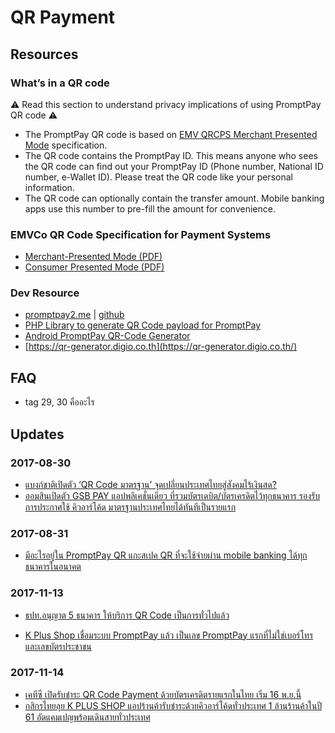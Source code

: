 # QR Payment

## Resources

### What’s in a QR code

⚠️ Read this section to understand privacy implications of using PromptPay QR code ⚠️

- The PromptPay QR code is based on [EMV QRCPS Merchant Presented Mode](https://www.emvco.com/emv-technologies/qrcodes/) specification.
- The QR code contains the PromptPay ID. This means anyone who sees the QR code can find out your PromptPay ID (Phone number, National ID number, e-Wallet ID). Please treat the QR code like your personal information.
- The QR code can optionally contain the transfer amount. Mobile banking apps use this number to pre-fill the amount for convenience.

### EMVCo QR Code Specification for Payment Systems

- [Merchant-Presented Mode (PDF)](https://www.emvco.com/wp-content/uploads/documents/EMVCo-Merchant-Presented-QR-Specification-v1_0.pdf)
- [Consumer Presented Mode (PDF)](https://www.emvco.com/wp-content/uploads/documents/EMVCo-Consumer-Presented-QR-Specification-v1.pdf)

### Dev Resource

- [promptpay2.me](https://promptpay-qr.firebaseapp.com/) | [github](https://github.com/dtinth/promptpay-qr)
- [PHP Library to generate QR Code payload for PromptPay](https://github.com/kittinan/php-promptpay-qr)
- [Android PromptPay QR-Code Generator](https://github.com/diewland/promptpay-qr-plus)
- [https://qr-generator.digio.co.th](https://qr-generator.digio.co.th/)

## FAQ

- tag 29, 30 คืออะไร

## Updates

### 2017-08-30

- [แบงก์ชาติเปิดตัว ‘QR Code มาตรฐาน’ จุดเปลี่ยนประเทศไทยสู่สังคมไร้เงินสด?](https://thestandard.co/standardqrcode/)
- [ออมสินเปิดตัว GSB PAY แอปพลิเคชั่นเดียว ที่รวมบัตรเดบิต/บัตรเครดิตไว้ทุกธนาคาร รองรับการประกาศใช้ คิวอาร์โค้ด มาตรฐานประเทศไทยได้ทันทีเป็นรายแรก](https://goo.gl/Ru8Bma)

### 2017-08-31

- [มีอะไรอยู่ใน PromptPay QR แกะสเปค QR ที่จะใช้จ่ายผ่าน mobile banking ได้ทุกธนาคารในอนาคต](https://www.blognone.com/node/95133)

### 2017-11-13

- [ธปท.อนุญาต 5 ธนาคาร ให้บริการ QR Code เป็นการทั่วไปแล้ว](https://goo.gl/L8v3nr)

- [K Plus Shop เชื่อมระบบ PromptPay แล้ว เป็นเลข PromptPay แรกที่ไม่ใช่เบอร์โทรและเลขบัตรประชาชน](https://www.blognone.com/node/97186)

### 2017-11-14

- [เคทีซี เปิดรับชำระ QR Code Payment ด้วยบัตรเครดิตรายแรกในไทย เริ่ม 16 พ.ย.นี้](https://goo.gl/drtknb)
- [กสิกรไทยลุย K PLUS SHOP แอปร้านค้ารับชำระด้วยคิวอาร์โค้ดทั่วประเทศ 1 ล้านร้านค้าในปี 61 อัดแคมเปญพร้อมเดินสายทั่วประเทศ](https://goo.gl/rn8bxx)